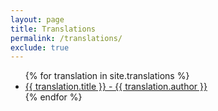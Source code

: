```yaml
---
layout: page
title: Translations
permalink: /translations/
exclude: true
---
```


<ul>
{% for translation in site.translations %}
    <li><a href="{{ translation.url }}">{{ translation.title }} - {{ translation.author }}</a></li>
{% endfor %}
</ul>